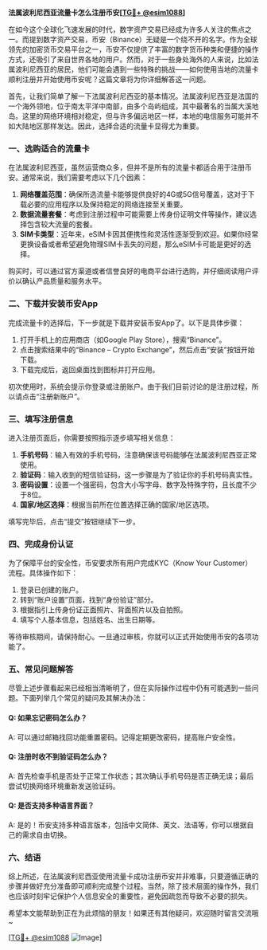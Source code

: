 **法属波利尼西亚流量卡怎么注册币安[[TG💪+ @esim1088](https://t.me/s/esim1088)]**

在如今这个全球化飞速发展的时代，数字资产交易已经成为许多人关注的焦点之一。而提到数字资产交易，币安（Binance）无疑是一个绕不开的名字。作为全球领先的加密货币交易平台之一，币安不仅提供了丰富的数字货币种类和便捷的操作方式，还吸引了来自世界各地的用户。然而，对于一些身处海外的人来说，比如法属波利尼西亚的居民，他们可能会遇到一些特殊的挑战——如何使用当地的流量卡顺利注册并开始使用币安呢？这篇文章将为你详细解答这一问题。

首先，让我们简单了解一下法属波利尼西亚的基本情况。法属波利尼西亚是法国的一个海外领地，位于南太平洋中南部，由多个岛屿组成，其中最著名的当属大溪地岛。这里的网络环境相对稳定，但与许多偏远地区一样，本地的电信服务可能并不如大陆地区那样发达。因此，选择合适的流量卡显得尤为重要。

### 一、选购适合的流量卡

在法属波利尼西亚，虽然运营商众多，但并不是所有的流量卡都适合用于注册币安。通常来说，我们需要考虑以下几个因素：

1. **网络覆盖范围**：确保所选流量卡能够提供良好的4G或5G信号覆盖，这对于下载必要的应用程序以及保持稳定的网络连接至关重要。
2. **数据流量套餐**：考虑到注册过程中可能需要上传身份证明文件等操作，建议选择包含较大流量的套餐。
3. **SIM卡类型**：近年来，eSIM卡因其便携性和灵活性逐渐受到欢迎。如果你经常更换设备或者希望避免物理SIM卡丢失的问题，那么eSIM卡可能是更好的选择。

购买时，可以通过官方渠道或者信誉良好的电商平台进行选购，并仔细阅读用户评价以确认产品质量和服务水平。

### 二、下载并安装币安App

完成流量卡的选择后，下一步就是下载并安装币安App了。以下是具体步骤：

1. 打开手机上的应用商店（如Google Play Store），搜索“Binance”。
2. 点击搜索结果中的“Binance – Crypto Exchange”，然后点击“安装”按钮开始下载。
3. 下载完成后，返回桌面找到图标并打开应用。

初次使用时，系统会提示你登录或注册账户。由于我们目前讨论的是注册过程，所以请点击“注册新账户”。

### 三、填写注册信息

进入注册页面后，你需要按照指示逐步填写相关信息：

1. **手机号码**：输入有效的手机号码，注意确保该号码能够在法属波利尼西亚正常使用。
2. **验证码**：输入收到的短信验证码，这一步骤是为了验证你的手机号码真实性。
3. **密码设置**：设置一个强密码，包含大小写字母、数字及特殊字符，且长度不少于8位。
4. **国家/地区选择**：根据当前所在位置选择正确的国家/地区选项。

填写完毕后，点击“提交”按钮继续下一步。

### 四、完成身份认证

为了保障平台的安全性，币安要求所有用户完成KYC（Know Your Customer）流程。具体操作如下：

1. 登录已创建的账户。
2. 转到“账户设置”页面，找到“身份验证”部分。
3. 根据指引上传身份证正面照片、背面照片以及自拍照。
4. 填写个人基本信息，包括姓名、出生日期等。

等待审核期间，请保持耐心。一旦通过审核，你就可以正式开始使用币安的各项功能了。

### 五、常见问题解答

尽管上述步骤看起来已经相当清晰明了，但在实际操作过程中仍有可能遇到一些问题。下面列举几个常见的疑问及其解决办法：

#### Q: 如果忘记密码怎么办？
A: 可以通过邮箱找回功能重置密码。记得定期更改密码，提高账户安全性。

#### Q: 注册时收不到验证码怎么办？
A: 首先检查手机是否处于正常工作状态；其次确认手机号码是否正确无误；最后尝试切换网络环境重新发送验证码。

#### Q: 是否支持多种语言界面？
A: 是的！币安支持多种语言版本，包括中文简体、英文、法语等，你可以根据自己的需求自由切换。

### 六、结语

综上所述，在法属波利尼西亚使用流量卡成功注册币安并非难事，只要遵循正确的步骤并做好充分准备即可顺利完成整个过程。当然，除了技术层面的操作外，我们也应该时刻牢记保护个人信息安全的重要性，避免因疏忽而导致不必要的损失。

希望本文能帮助到正在为此烦恼的朋友！如果还有其他疑问，欢迎随时留言交流哦~ 

[[TG💪+ @esim1088](https://t.me/s/esim1088) ![Image](https://i.postimg.cc/4NQfJmqS/Snipaste-2025-05-13-00-14-12.png)]